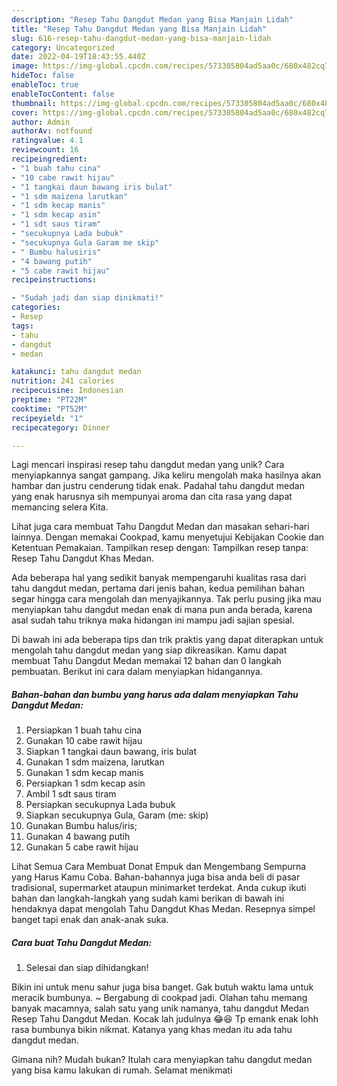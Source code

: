 ```yaml
---
description: "Resep Tahu Dangdut Medan yang Bisa Manjain Lidah"
title: "Resep Tahu Dangdut Medan yang Bisa Manjain Lidah"
slug: 616-resep-tahu-dangdut-medan-yang-bisa-manjain-lidah
category: Uncategorized
date: 2022-04-19T18:43:55.440Z
image: https://img-global.cpcdn.com/recipes/573305804ad5aa0c/680x482cq70/tahu-dangdut-medan-foto-resep-utama.jpg
hideToc: false
enableToc: true
enableTocContent: false
thumbnail: https://img-global.cpcdn.com/recipes/573305804ad5aa0c/680x482cq70/tahu-dangdut-medan-foto-resep-utama.jpg
cover: https://img-global.cpcdn.com/recipes/573305804ad5aa0c/680x482cq70/tahu-dangdut-medan-foto-resep-utama.jpg
author: Admin
authorAv: notfound
ratingvalue: 4.1
reviewcount: 16
recipeingredient:
- "1 buah tahu cina"
- "10 cabe rawit hijau"
- "1 tangkai daun bawang iris bulat"
- "1 sdm maizena larutkan"
- "1 sdm kecap manis"
- "1 sdm kecap asin"
- "1 sdt saus tiram"
- "secukupnya Lada bubuk"
- "secukupnya Gula Garam me skip"
- " Bumbu halusiris"
- "4 bawang putih"
- "5 cabe rawit hijau"
recipeinstructions:

- "Sudah jadi dan siap dinikmati!"
categories:
- Resep
tags:
- tahu
- dangdut
- medan

katakunci: tahu dangdut medan 
nutrition: 241 calories
recipecuisine: Indonesian
preptime: "PT22M"
cooktime: "PT52M"
recipeyield: "1"
recipecategory: Dinner

---
```





Lagi mencari inspirasi resep tahu dangdut medan yang unik? Cara menyiapkannya sangat gampang. Jika keliru mengolah maka hasilnya akan hambar dan justru cenderung tidak enak. Padahal tahu dangdut medan yang enak harusnya sih mempunyai aroma dan cita rasa yang dapat memancing selera Kita.





Lihat juga cara membuat Tahu Dangdut Medan dan masakan sehari-hari lainnya. Dengan memakai Cookpad, kamu menyetujui Kebijakan Cookie dan Ketentuan Pemakaian. Tampilkan resep dengan: Tampilkan resep tanpa: Resep Tahu Dangdut Khas Medan.

Ada beberapa hal yang sedikit banyak mempengaruhi kualitas rasa dari tahu dangdut medan, pertama dari jenis bahan, kedua pemilihan bahan segar hingga cara mengolah dan menyajikannya. Tak perlu pusing jika mau menyiapkan tahu dangdut medan enak di mana pun anda berada, karena asal sudah tahu triknya maka hidangan ini mampu jadi sajian spesial.






Di bawah ini ada beberapa tips dan trik praktis yang dapat diterapkan untuk mengolah tahu dangdut medan yang siap dikreasikan. Kamu dapat membuat Tahu Dangdut Medan memakai 12 bahan dan 0 langkah pembuatan. Berikut ini cara dalam menyiapkan hidangannya.

<!--inarticleads1-->

##### Bahan-bahan dan bumbu yang harus ada dalam menyiapkan Tahu Dangdut Medan:

1. Persiapkan 1 buah tahu cina
1. Gunakan 10 cabe rawit hijau
1. Siapkan 1 tangkai daun bawang, iris bulat
1. Gunakan 1 sdm maizena, larutkan
1. Gunakan 1 sdm kecap manis
1. Persiapkan 1 sdm kecap asin
1. Ambil 1 sdt saus tiram
1. Persiapkan secukupnya Lada bubuk
1. Siapkan secukupnya Gula, Garam (me: skip)
1. Gunakan  Bumbu halus/iris;
1. Gunakan 4 bawang putih
1. Gunakan 5 cabe rawit hijau


Lihat Semua Cara Membuat Donat Empuk dan Mengembang Sempurna yang Harus Kamu Coba. Bahan-bahannya juga bisa anda beli di pasar tradisional, supermarket ataupun minimarket terdekat. Anda cukup ikuti bahan dan langkah-langkah yang sudah kami berikan di bawah ini hendaknya dapat mengolah Tahu Dangdut Khas Medan. Resepnya simpel banget tapi enak dan anak-anak suka. 

<!--inarticleads2-->

##### Cara buat Tahu Dangdut Medan:


1. Selesai dan siap dihidangkan!

Bikin ini untuk menu sahur juga bisa banget. Gak butuh waktu lama untuk meracik bumbunya. ~ Bergabung di cookpad jadi. Olahan tahu memang banyak macamnya, salah satu yang unik namanya, tahu dangdut Medan Resep Tahu Dangdut Medan. Kocak lah judulnya 😂😆 Tp emank enak lohh rasa bumbunya bikin nikmat. Katanya yang khas medan itu ada tahu dangdut medan. 

Gimana nih? Mudah bukan? Itulah cara menyiapkan tahu dangdut medan yang bisa kamu lakukan di rumah. Selamat menikmati

